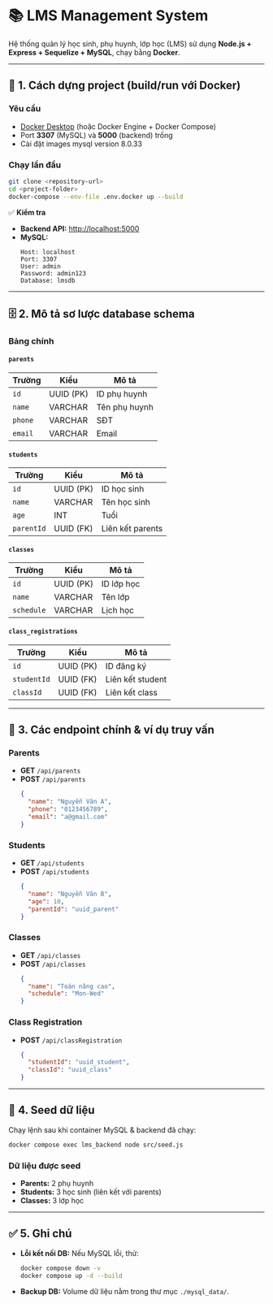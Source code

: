 # 📚 LMS Management System

Hệ thống quản lý học sinh, phụ huynh, lớp học (LMS) sử dụng **Node.js + Express + Sequelize + MySQL**, chạy bằng **Docker**.

---

## 🚀 1. Cách dựng project (build/run với Docker)

### **Yêu cầu**
- [Docker Desktop](https://www.docker.com/products/docker-desktop/) (hoặc Docker Engine + Docker Compose)
- Port **3307** (MySQL) và **5000** (backend) trống
- Cài đặt images mysql version 8.0.33

### **Chạy lần đầu**
```bash
git clone <repository-url>
cd <project-folder>
docker-compose --env-file .env.docker up --build
```

✅ **Kiểm tra**
- **Backend API:** [http://localhost:5000](http://localhost:5000)
- **MySQL:**  
  ```
  Host: localhost
  Port: 3307
  User: admin
  Password: admin123
  Database: lmsdb
  ```

---

## 🗄 2. Mô tả sơ lược database schema

### **Bảng chính**

#### `parents`
| Trường       | Kiểu       | Mô tả            |
|--------------|------------|------------------|
| `id`         | UUID (PK)  | ID phụ huynh     |
| `name`       | VARCHAR    | Tên phụ huynh    |
| `phone`      | VARCHAR    | SĐT              |
| `email`      | VARCHAR    | Email            |

#### `students`
| Trường       | Kiểu       | Mô tả            |
|--------------|------------|------------------|
| `id`         | UUID (PK)  | ID học sinh      |
| `name`       | VARCHAR    | Tên học sinh     |
| `age`        | INT        | Tuổi             |
| `parentId`   | UUID (FK)  | Liên kết parents |

#### `classes`
| Trường       | Kiểu       | Mô tả            |
|--------------|------------|------------------|
| `id`         | UUID (PK)  | ID lớp học       |
| `name`       | VARCHAR    | Tên lớp          |
| `schedule`   | VARCHAR    | Lịch học         |

#### `class_registrations`
| Trường         | Kiểu       | Mô tả            |
|----------------|------------|------------------|
| `id`          | UUID (PK)  | ID đăng ký       |
| `studentId`   | UUID (FK)  | Liên kết student |
| `classId`     | UUID (FK)  | Liên kết class   |

---

## 🔗 3. Các endpoint chính & ví dụ truy vấn

### **Parents**
- **GET** `/api/parents`
- **POST** `/api/parents`
  ```json
  {
    "name": "Nguyễn Văn A",
    "phone": "0123456789",
    "email": "a@gmail.com"
  }
  ```

### **Students**
- **GET** `/api/students`
- **POST** `/api/students`
  ```json
  {
    "name": "Nguyễn Văn B",
    "age": 10,
    "parentId": "uuid_parent"
  }
  ```

### **Classes**
- **GET** `/api/classes`
- **POST** `/api/classes`
  ```json
  {
    "name": "Toán nâng cao",
    "schedule": "Mon-Wed"
  }
  ```

### **Class Registration**
- **POST** `/api/classRegistration`
  ```json
  {
    "studentId": "uuid_student",
    "classId": "uuid_class"
  }
  ```

---

## 🌱 4. Seed dữ liệu

Chạy lệnh sau khi container MySQL & backend đã chạy:

```bash
docker compose exec lms_backend node src/seed.js
```

### **Dữ liệu được seed**
- **Parents:** 2 phụ huynh  
- **Students:** 3 học sinh (liên kết với parents)  
- **Classes:** 3 lớp học  

---

## ✅ 5. Ghi chú
- **Lỗi kết nối DB:** Nếu MySQL lỗi, thử:
  ```bash
  docker compose down -v
  docker compose up -d --build
  ```
- **Backup DB:** Volume dữ liệu nằm trong thư mục `./mysql_data/`.

